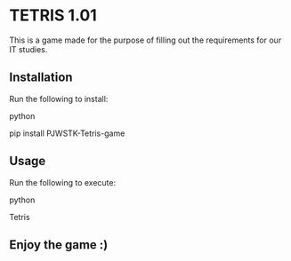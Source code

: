 # TETRIS 1.01

This is a game made for the purpose of filling out the requirements for our IT studies.


## Installation

Run the following to install:

python 

pip install PJWSTK-Tetris-game


## Usage

Run the following to execute:

python

Tetris


## Enjoy the game :)
